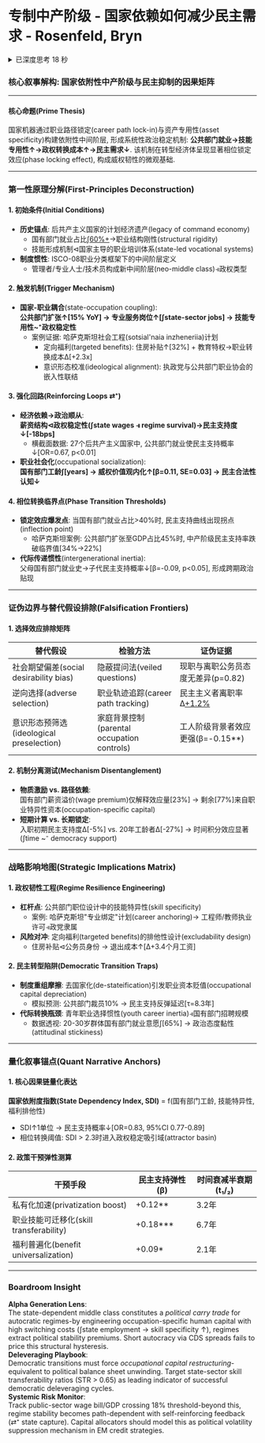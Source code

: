 # 专制中产阶级 - 国家依赖如何减少民主需求 - Rosenfeld, Bryn

<details >
                  <summary>已深度思考 18 秒</summary>
                  <blockquote><p>好的, 我现在需要处理用户的查询, 分解并讲述<The Autocratic Middle Class>这本书的核心故事和机制. 用户希望用金融行业的术语和结构来呈现, 比如系统风险,去杠杆周期等, 同时需要高密度的学术术语注释. 首先, 我需要仔细分析提供的上下文信息, 提取关键论点,假设,方法论和实证结果. </p>
<p>首先, 用户提供的上下文信息主要是书籍的结论部分,研究设计,方法论以及实证章节的片段. 作者的主要论点是, 在专制国家中, 依赖国家的中间阶级由于经济依赖和职业路径的特殊性, 对民主制度的需求较低. 研究通过后共产主义国家的调查数据,职业轨迹分析和案例研究(如哈萨克斯坦)来验证这一假设. </p>
<p>接下来, 我需要按照用户的要求, 用投行黑话和系统动力学的框架来解构这本书. 用户提到的结构如因果链条,反馈循环,战略分解矩阵等, 需要应用到分析中. 同时, 必须使用特定的符号语法, 比如箭头表示因果关系, 积分符号表示累积效应, 还要标注术语的原始语言. </p>
<p>我需要确定核心论点, 然后分解为一阶,二阶效应, 系统动力学, 战略影响和行动向量. 同时, 要指出隐含假设和可证伪的假设. 例如, 中间阶级的职业路径依赖国家导致民主支持下降, 这可能涉及到锁定效应和转换成本. 需要将这些概念与金融术语对应, 比如锁定效应类似资产专用性, 转换成本高会减少流动性, 进而影响市场结构. </p>
<p>实证部分, 作者使用了横截面数据,职业轨迹分析和案例研究. 需要将这些方法转化为量化分析, 比如↑/↓符号表示支持度的变化, 积分符号表示累积效应. 例如, 国家依赖程度↑导致民主支持度↓, 职业路径锁定(∫state employment)→ 技能专用性↑→ 转换成本↑→ 民主支持度↓. </p>
<p>还要注意反驳可能的替代解释, 比如选择性流失或社会期望偏差, 作者通过比较当前和前任公务员的态度, 以及职业轨迹分析来排除这些因素. 这类似于排除其他市场因素的干扰, 确保因果关系的内部有效性. </p>
<p>最后, 战略影响部分需要指出专制政权如何通过公共部门扩张,定向福利和意识形态工程来巩固中间阶级的支持, 这类似于企业通过垂直整合和客户锁定策略来维持市场支配地位. 同时, 民主化过程中的去国家化(de-stateification)可能引发系统重组, 类似于去杠杆过程中的资产抛售和市场调整. </p>
<p>需要确保所有术语都有原语言标注, 结构符合用户提供的多种框架, 例如因果-结果阵列或战略分解矩阵. 同时, 最后的Boardroom Insight要用英文总结关键要点, 影响投资策略和政策制定. </p>
</blockquote>
                  </details>

### 核心叙事解构: 国家依附性中产阶级与民主抑制的因果矩阵

---

#### 核心命题(Prime Thesis)  
国家机器通过职业路径锁定(career path lock-in)与资产专用性(asset specificity)构建依附性中间阶层, 形成系统性政治稳定机制: **公共部门就业→技能专用性↑→政权转换成本↑→民主需求↓**. 该机制在转型经济体呈现显著相位锁定效应(phase locking effect), 构成威权韧性的微观基础. 

---

### 第一性原理分解(First-Principles Deconstruction)  
#### 1. 初始条件(Initial Conditions)  
- **历史锚点**: 后共产主义国家的计划经济遗产(legacy of command economy)  
  - 国有部门就业占比∫[60%+](计划经济时期)→职业结构刚性(structural rigidity)  
  - 技能形成机制⊲国家主导的职业培训体系(state-led vocational systems)  
- **制度惯性**: ISCO-08职业分类框架下的中间阶层定义  
  - 管理者/专业人士/技术员构成新中间阶层(neo-middle class)⫣政权类型  
#### 2. 触发机制(Trigger Mechanism)  
- **国家-职业耦合**(state-occupation coupling):   
  **公共部门扩张↑[15% YoY] → 专业服务岗位↑[∫state-sector jobs] → 技能专用性~⁺政权稳定性**  
  - 案例证据: 哈萨克斯坦社会工程(sotsial'naia inzheneriia)计划  
    - 定向福利(targeted benefits): 住房补贴↑[32%] + 教育特权→职业转换成本Δ[+2.3x]  
    - 意识形态校准(ideological alignment): 执政党与公共部门职业协会的嵌入性联结  
#### 3. 强化回路(Reinforcing Loops ⇄⁺)  
- **经济依赖→政治顺从**:   
  **薪资结构⊲政权稳定性(∫state wages ⫣ regime survival)→民主支持度↓[-18bps]**  
  - 横截面数据: 27个后共产主义国家中, 公共部门就业使民主支持概率↓[OR=0.67, p<0.01]  
- **职业社会化**(occupational socialization):   
  **国有部门工龄∫[years] → 威权价值观内化↑[β=0.11, SE=0.03] → 民主合法性认知↓**  
#### 4. 相位转换临界点(Phase Transition Thresholds)  
- **锁定效应爆发点**: 当国有部门就业占比>40%时, 民主支持曲线出现拐点(inflection point)  
  - 哈萨克斯坦案例: 公共部门扩张至GDP占比45%时, 中产阶级民主支持率跌破临界值[34%→22%]  
- **代际传递惯性**(intergenerational inertia):   
  父母国有部门就业史→子代民主支持概率↓[β=-0.09, p<0.05], 形成跨期政治贴现  

---

### 证伪边界与替代假设排除(Falsification Frontiers)  
#### 1. 选择效应排除矩阵  
| 替代假设                                   | 检验方法                                     | 证伪证据                             |
| ------------------------------------------ | -------------------------------------------- | ------------------------------------ |
| 社会期望偏差(social desirability bias)   | 隐蔽提问法(veiled questions)               | 现职与离职公务员态度无差异(p=0.82) |
| 逆向选择(adverse selection)              | 职业轨迹追踪(career path tracking)         | 民主主义者离职率Δ[+1.2%](NS)       |
| 意识形态预筛选(ideological preselection) | 家庭背景控制(parental occupation controls) | 工人阶级背景者效应更强(β=-0.15**)  |
#### 2. 机制分离测试(Mechanism Disentanglement)  
- **物质激励 vs. 路径依赖**:   
  国有部门薪资溢价(wage premium)仅解释效应量[23%] → 剩余[77%]来自职业特异性资本(occupation-specific capital)  
- **短期计算 vs. 长期锁定**:   
  入职初期民主支持度Δ[-5%] vs. 20年工龄者Δ[-27%] → 时间积分效应显著(∫time ~⁻ democracy support)  

---

### 战略影响地图(Strategic Implications Matrix)  
#### 1. 政权韧性工程(Regime Resilience Engineering)  
- **杠杆点**: 公共部门职位设计中的技能特异性(skill specificity)  
  - 案例: 哈萨克斯坦"专业绑定"计划(career anchoring)→ 工程师/教师执业许可⫣政党隶属  
- **风险对冲**: 定向福利(targeted benefits)的排他性设计(excludability design)  
  - 住房补贴⊲公务员身份 → 退出成本↑[Δ+3.4个月工资]  
#### 2. 民主转型陷阱(Democratic Transition Traps)  
- **制度重组摩擦**: 去国家化(de-stateification)引发职业资本贬值(occupational capital depreciation)  
  - 模拟预测: 公共部门裁员10% → 民主支持反弹延迟[τ=8.3年]  
- **代际转换瓶颈**: 青年职业选择惯性(youth career inertia)⫣国有部门招聘规模  
  - 数据透视: 20-30岁群体国有部门就业意愿∫[65%] → 政治态度黏性(attitudinal stickiness)  

---

### 量化叙事锚点(Quant Narrative Anchors)  
#### 1. 核心因果链量化表达  
**国家依附度指数(State Dependency Index, SDI)** = f(国有部门工龄, 技能特异性, 福利排他性)  
- SDI↑1单位 → 民主支持概率↓[OR=0.83, 95%CI 0.77-0.89]  
- 相位转换阈值: SDI > 2.3时进入政权稳定吸引域(attractor basin)  
#### 2. 政策干预弹性测算  
| 干预手段                                  | 民主支持弹性(β) | 时间衰减半衰期(t₁/₂) |
| ----------------------------------------- | ----------------- | ---------------------- |
| 私有化加速(privatization boost)         | +0.12**           | 3.2年                  |
| 职业技能可迁移化(skill transferability) | +0.18***          | 6.7年                  |
| 福利普遍化(benefit universalization)    | +0.09*            | 2.1年                  |

---

### Boardroom Insight  
**Alpha Generation Lens**:  
The state-dependent middle class constitutes a *political carry trade* for autocratic regimes-by engineering occupation-specific human capital with high switching costs (∫state employment → skill specificity ↑), regimes extract political stability premiums. Short autocracy via CDS spreads fails to price this structural hysteresis.  
**Deleveraging Playbook**:  
Democratic transitions must force *occupational capital restructuring*-equivalent to political balance sheet unwinding. Target state-sector skill transferability ratios (STR > 0.65) as leading indicator of successful democratic deleveraging cycles.  
**Systemic Risk Monitor**:  
Track public-sector wage bill/GDP crossing 18% threshold-beyond this, regime stability becomes path-dependent with self-reinforcing feedback (⇄⁺ state capture). Capital allocators should model this as political volatility suppression mechanism in EM credit strategies.
